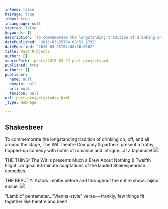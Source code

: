 ```yaml
---
inFeed: false
hasPage: true
inNav: true
inLanguage: null
starred: false
keywords: []
description: 'To commemorate the longstanding tradition of drinking on, off, and all around the stage, The Wit Theatre Company & partners present a frothy, hopped-up comedy with notes of romance and intrigue...at a taphouse!'
datePublished: '2016-03-25T04:08:52.279Z'
dateModified: '2016-03-25T04:08:36.018Z'
title: Past Projects
author: []
sourcePath: _posts/2016-03-23-past-projects.md
published: true
authors: []
publisher:
  name: null
  domain: null
  url: null
  favicon: null
url: past-projects/index.html
_type: WebPage

---
```

## Shakesbeer

To commemorate the longstanding tradition of drinking on, off, and all around the stage, The Wit Theatre Company & partners present a frothy, hopped-up comedy with notes of romance and intrigue...at a taphouse!
![](https://the-grid-user-content.s3-us-west-2.amazonaws.com/814739d5-8128-461e-8529-49383da03044.jpg)

THE THING: The Wit is presents Much a Brew About Nothing & Twelfth Flight...original 60-minute adaptations of the lauded Shakespearean comedies.

THE BEAUTY: Actors imbibe before and throughout the entire show...hijinx ensue.
![](https://the-grid-user-content.s3-us-west-2.amazonaws.com/89427f96-30f4-49eb-82cb-09788b1a1792.jpg)

"Lambic" pentameter..."Vienna-style" verse---frankly, few things fit together like theatre and beer!